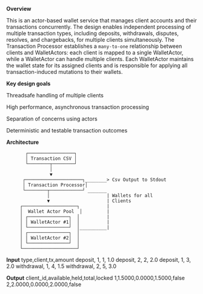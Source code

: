 **Overview**

This is an actor-based wallet service that manages client accounts and their transactions concurrently. The design enables independent processing of multiple transaction types, including deposits, withdrawals, disputes, resolves, and chargebacks, for multiple clients simultaneously. The Transaction Processor establishes a `many-to-one` relationship between clients and WalletActors: each client is mapped to a single WalletActor, while a WalletActor can handle multiple clients. Each WalletActor maintains the wallet state for its assigned clients and is responsible for applying all transaction-induced mutations to their wallets.


**Key design goals**

Threadsafe handling of multiple clients

High performance, asynchronous transaction processing

Separation of concerns using actors

Deterministic and testable transaction outcomes


**Architecture**

           ┌─────────────────┐
           │ Transaction CSV │
           └────────┬────────┘
                    │
                    ▼
          ┌─────────────────────┐________> Csv Output to Stdout 
          │ Transaction Processor│    
          └────────┬────────────┘ _______       
                   │                     | Wallets for all
                   ▼                     | Clients
         ┌────────────────────┐          |
         │  Wallet Actor Pool  │         |
         │ ┌───────────────┐  │          |
         │ │ WalletActor #1│  │          |
         │ └───────────────┘  │__________|
         │ ┌───────────────┐  │
         │ │ WalletActor #2│  │
         │ └───────────────┘  │
         └────────────────────┘

**Input**
type,client,tx,amount
deposit, 1, 1, 1.0
deposit, 2, 2, 2.0
deposit, 1, 3, 2.0
withdrawal, 1, 4, 1.5
withdrawal, 2, 5, 3.0

**Output**
client_id,available,held,total,locked
1,1.5000,0.0000,1.5000,false
2,2.0000,0.0000,2.0000,false
